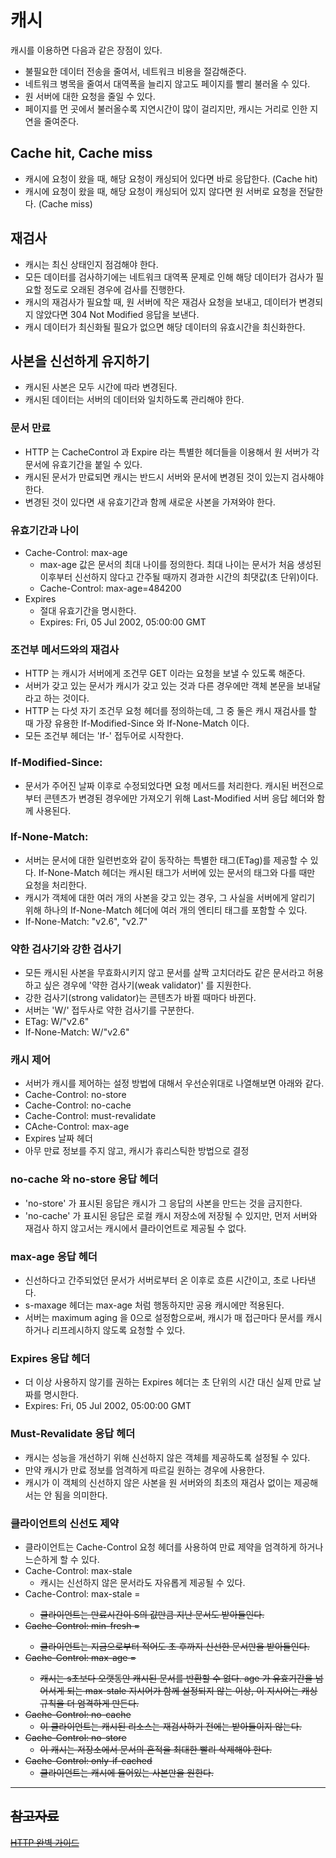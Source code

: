 # 캐시
캐시를 이용하면 다음과 같은 장점이 있다.
* 불필요한 데이터 전송을 줄여서, 네트워크 비용을 절감해준다.
* 네트워크 병목을 줄여서 대역폭을 늘리지 않고도 페이지를 빨리 불러올 수 있다.
* 원 서버에 대한 요청을 줄일 수 있다.
* 페이지를 먼 곳에서 불러올수록 지연시간이 많이 걸리지만, 캐시는 거리로 인한 지연을 줄여준다.

## Cache hit, Cache miss
* 캐시에 요청이 왔을 때, 해당 요청이 캐싱되어 있다면 바로 응답한다. (Cache hit)
* 캐시에 요청이 왔을 때, 해당 요청이 캐싱되어 있지 않다면 원 서버로 요청을 전달한다. (Cache miss)

## 재검사
* 캐시는 최신 상태인지 점검해야 한다.
* 모든 데이터를 검사하기에는 네트워크 대역폭 문제로 인해 해당 데이터가 검사가 필요할 정도로 오래된 경우에 검사를 진행한다.
* 캐시의 재검사가 필요할 때, 원 서버에 작은 재검사 요청을 보내고, 데이터가 변경되지 않았다면 304 Not Modified 응답을 보낸다.
* 캐시 데이터가 최신화될 필요가 없으면 해당 데이터의 유효시간을 최신화한다.

## 사본을 신선하게 유지하기
* 캐시된 사본은 모두 시간에 따라 변경된다.
* 캐시된 데이터는 서버의 데이터와 일치하도록 관리해야 한다.

### 문서 만료
* HTTP 는 CacheControl 과 Expire 라는 특별한 헤더들을 이용해서 원 서버가 각 문서에 유효기간을 붙일 수 있다.
* 캐시된 문서가 만료되면 캐시는 반드시 서버와 문서에 변경된 것이 있는지 검사해야한다.
* 변경된 것이 있다면 새 유효기간과 함께 새로운 사본을 가져와야 한다.

### 유효기간과 나이
* Cache-Control: max-age
  * max-age 값은 문서의 최대 나이를 정의한다. 최대 나이는 문서가 처음 생성된 이후부터 신선하지 않다고 간주될 때까지 경과한 시간의 최댓값(초 단위)이다.
  * Cache-Control: max-age=484200
* Expires
  * 절대 유효기간을 명시한다.
  * Expires: Fri, 05 Jul 2002, 05:00:00 GMT

### 조건부 메서드와의 재검사
* HTTP 는 캐시가 서버에게 조건무 GET 이라는 요청을 보낼 수 있도록 해준다.
* 서버가 갖고 있는 문서가 캐시가 갖고 있는 것과 다른 경우에만 객체 본문을 보내달라고 하는 것이다.
* HTTP 는 다섯 자기 조건무 요청 헤더를 정의하는데, 그 중 둘은 캐시 재검사를 할 때 가장 유용한 If-Modified-Since 와 If-None-Match 이다.
* 모든 조건부 헤더는 'If-' 접두어로 시작한다.

### If-Modified-Since: <date>
* 문서가 주어진 날짜 이후로 수정되었다면 요청 메서드를 처리한다. 캐시된 버전으로부터 콘텐츠가 변경된 경우에만 가져오기 위해 Last-Modified 서버 응답 헤더와 함께 사용된다.

### If-None-Match: <tags>
* 서버는 문서에 대한 일련번호와 같이 동작하는 특별한 태그(ETag)를 제공할 수 있다. If-None-Match 헤더는 캐시된 태그가 서버에 있는 문서의 태그와 다를 때만 요청을 처리한다.
* 캐시가 객체에 대한 여러 개의 사본을 갖고 있는 경우, 그 사실을 서버에게 알리기 위해 하나의 If-None-Match 헤더에 여러 개의 엔티티 태그를 포함할 수 있다.
* If-None-Match: "v2.6", "v2.7"

### 약한 검사기와 강한 검사기
* 모든 캐시된 사본을 무효화시키지 않고 문서를 살짝 고치더라도 같은 문서라고 허용하고 싶은 경우에 '약한 검사기(weak validator)' 를 지원한다.
* 강한 검사기(strong validator)는 콘텐츠가 바뀔 때마다 바뀐다.
* 서버는 'W/' 접두사로 약한 검사기를 구분한다.
* ETag: W/"v2.6"
* If-None-Match: W/"v2.6"

### 캐시 제어
* 서버가 캐시를 제어하는 설정 방법에 대해서 우선순위대로 나열해보면 아래와 같다.
* Cache-Control: no-store
* Cache-Control: no-cache
* Cache-Control: must-revalidate
* CAche-Control: max-age
* Expires 날짜 헤더
* 아무 만료 정보를 주지 않고, 캐시가 휴리스틱한 방법으로 결정

### no-cache 와 no-store 응답 헤더
* 'no-store' 가 표시된 응답은 캐시가 그 응답의 사본을 만드는 것을 금지한다.
* 'no-cache' 가 표시된 응답은 로컬 캐시 저장소에 저장될 수 있지만, 먼저 서버와 재검사 하지 않고서는 캐시에서 클라이언트로 제공될 수 없다.

### max-age 응답 헤더
* 신선하다고 간주되었던 문서가 서버로부터 온 이후로 흐른 시간이고, 초로 나타낸다.
* s-maxage 헤더는 max-age 처럼 행동하지만 공용 캐시에만 적용된다.
* 서버는 maximum aging 을 0으로 설정함으로써, 캐시가 매 접근마다 문서를 캐시하거나 리프레시하지 않도록 요청할 수 있다.

### Expires 응답 헤더
* 더 이상 사용하지 않기를 권하는 Expires 헤더는 초 단위의 시간 대신 실제 만료 날짜를 명시한다.
* Expires: Fri, 05 Jul 2002, 05:00:00 GMT

### Must-Revalidate 응답 헤더
* 캐시는 성능을 개선하기 위해 신선하지 않은 객체를 제공하도록 설정될 수 있다.
* 만약 캐시가 만료 정보를 엄격하게 따르길 원하는 경우에 사용한다.
* 캐시가 이 객체의 신선하지 않은 사본을 원 서버와의 최초의 재검사 없이는 제공해서는 안 됨을 의미한다.

### 클라이언트의 신선도 제약
* 클라이언트는 Cache-Control 요청 헤더를 사용하여 만료 제약을 엄격하게 하거나 느슨하게 할 수 있다.
* Cache-Control: max-stale
  * 캐시는 신선하지 않은 문서라도 자유롭게 제공될 수 있다.
* Cache-Control: max-stale = <s>
  * 클라이언트는 만료시간이 S의 값만큼 지난 문서도 받아들인다.
* Cache-Control: min-fresh = <s>
  * 클라이언트는 지금으로부터 적어도 <s>초 후까지 신선한 문서만을 받아들인다.
* Cache-Control: max-age = <s>
  * 캐시는 s초보다 오랫동안 캐시된 문서를 반환할 수 없다. age 가 유효기간을 넘어서게 되는 max-stale 지시어가 함께 설정되지 않는 이상, 이 지시어는 캐싱 규칙을 더 엄격하게 만든다.
* Cache-Control: no-cache
  * 이 클라이언트는 캐시된 리소스는 재검사하기 전에는 받아들이지 않는다.
* Cache-Control: no-store
  * 이 캐시는 저장소에서 문서의 흔적을 최대한 빨리 삭제해야 한다.
* Cache-Control: only-if-cached
  * 클라이언트는 캐시에 들어있는 사본만을 원한다.

---

## 참고자료

[HTTP 완벽 가이드](http://www.kyobobook.co.kr/product/detailViewKor.laf?ejkGb=KOR&mallGb=KOR&barcode=9788966261208&orderClick=LEA&Kc=)
